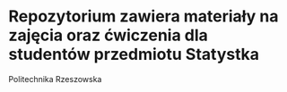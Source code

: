 # Repozytorium zawiera materiały na zajęcia oraz ćwiczenia dla studentów przedmiotu Statystka
Politechnika Rzeszowska
